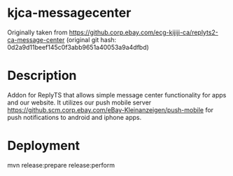 # kjca-messagecenter

Originally taken from https://github.corp.ebay.com/ecg-kijiji-ca/replyts2-ca-message-center
(original git hash: 0d2a9d11beef145c0f3abb9651a40053a9a4dfbd)

# Description

Addon for ReplyTS that allows simple message center functionality for apps and our website. It utilizes our push mobile server
https://github.scm.corp.ebay.com/eBay-Kleinanzeigen/push-mobile for push notifications to android and iphone apps.



# Deployment
mvn release:prepare release:perform

